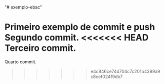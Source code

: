 "# exemplo-ebac" 

Primeiro exemplo de commit e push
Segundo commit.
<<<<<<< HEAD
Terceiro commit.
=======

Quarto commit.
>>>>>>> e4c846ce74d704c7c201b4399a9c8cef024f9db7

